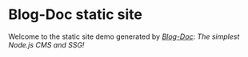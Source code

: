 # Blog-Doc static site
Welcome to the static site demo generated by *[Blog-Doc](https://github.com/LebCit/blog-doc)*: *The simplest Node.js CMS and SSG!*
